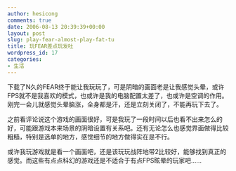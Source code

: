```yaml
---
author: hesicong
comments: true
date: 2006-08-13 20:39:39+00:00
layout: post
slug: play-fear-almost-play-fat-tu
title: 玩FEAR差点玩发吐
wordpress_id: 17
categories:
- 生活
---
```



下载了N久的FEAR终于能让我玩玩了，可是阴暗的画面老是让我感觉头晕，或许FPS就不是我喜欢的模式，也或许是我的电脑配置太差了，也或许是空调的作用。刚完一会儿就感觉头晕脑涨，全身都是汗，还是立刻关闭了，不能再玩下去了。

之前看评论说这个游戏的画面很好，可是我玩了一段时间以后也看不出来怎么的好，可能跟游戏本来场景的阴暗设置有关系吧。还有无论怎么也感觉界面做得比较粗糙，特别是选单的地方，感觉细节的地方做得实在是不行。

或许我玩游戏就是看一个画面吧，还是该玩玩战阵地带2比较好，能够找到真正的感觉。而这些有点点科幻的游戏还是不适合于有点FPS眩晕的玩家吧……
